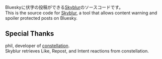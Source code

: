 Blueskyに伏字の投稿ができる[Skyblur](https://skyblur.uk/)のソースコードです。<br />
This is the source code for [Skyblur](https://skyblur.uk/), a tool that allows content warning and spoiler protected posts on Bluesky.

## Special Thanks

phil, developer of [constellation](https://constellation.microcosm.blue/).<br />
Skyblur retrieves Like, Repost, and Intent reactions from constellation.